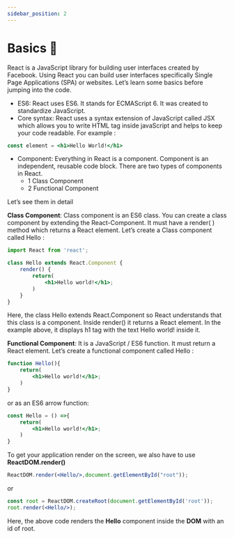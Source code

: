 ```yaml
---
sidebar_position: 2
---
```


# Basics 📌

React is a JavaScript library for building user interfaces created by Facebook. Using React you can build user interfaces specifically Single Page Applications (SPA) or websites. Let’s learn some basics before jumping into the code.

- ES6: React uses ES6. It stands for ECMAScript 6. It was created to standardize JavaScript.
- Core syntax: React uses a syntax extension of JavaScript called JSX which allows you to write HTML tag inside javaScript and helps to keep your code readable. For example :
 
```jsx
const element = <h1>Hello World!</h1> 
```

- Component: Everything in React is a component. Component is an independent, reusable code block. There are two types of components in React.
   - 1 Class Component
   - 2 Functional Component
  

Let’s see them in detail

**Class Component**: Class component is an ES6 class. You can create a class component by extending the React-Component. It must have a render( ) method which returns a React element. Let’s create a Class component called Hello :


```jsx
import React from 'react';

class Hello extends React.Component {  
    render() {  
        return(
            <h1>Hello world!</h1>;  
        )
    }  
}
```

Here, the class Hello extends React.Component so React understands that this class is a component. Inside render() it returns a React element. In the example above, it displays h1 tag with the text Hello world! inside it.

**Functional Component**: It is a JavaScript / ES6 function. It must return a React element. Let’s create a functional component called Hello :


```jsx
function Hello(){  
    return(
        <h1>Hello world!</h1>;  
    )
}
```

or as an ES6 arrow function:

```jsx
const Hello = () =>{  
    return(
        <h1>Hello world!</h1>;  
    )
}
```

To get your application render on the screen, we also have to use **ReactDOM.render()**

```jsx
ReactDOM.render(<Hello/>,document.getElementById("root"));
```
or

```jsx
const root = ReactDOM.createRoot(document.getElementById('root'));
root.render(<Hello/>);
```

Here, the above code renders the **Hello** component inside the **DOM** with an id of root.
